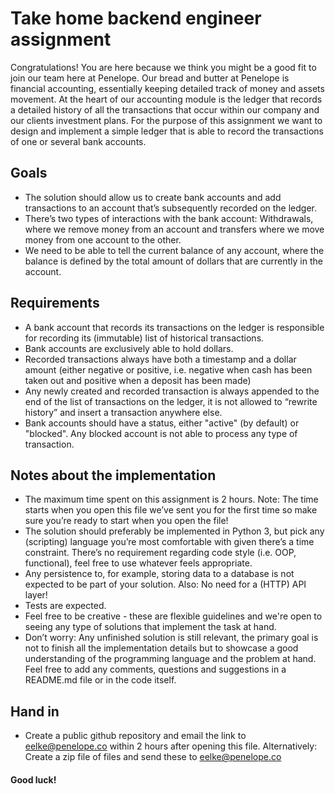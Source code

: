 # Take home backend engineer assignment

Congratulations! You are here because we think you might be a good fit to join our team here at Penelope.
Our bread and butter at Penelope is financial accounting, essentially keeping detailed track of
money and assets movement. At the heart of our accounting module is the ledger that records a
detailed history of all the transactions that occur within our company and our clients investment
plans.
For the purpose of this assignment we want to design and implement a simple ledger that is
able to record the transactions of one or several bank accounts.

## Goals

- The solution should allow us to create bank accounts and add transactions to an
  account that’s subsequently recorded on the ledger.
- There’s two types of interactions with the bank account: Withdrawals, where we remove
  money from an account and transfers where we move money from one account to the
  other.
- We need to be able to tell the current balance of any account, where the balance is
  defined by the total amount of dollars that are currently in the account.

## Requirements

- A bank account that records its transactions on the ledger is responsible for recording its
  (immutable) list of historical transactions.
- Bank accounts are exclusively able to hold dollars.
- Recorded transactions always have both a timestamp and a dollar amount (either
  negative or positive, i.e. negative when cash has been taken out and positive when a
  deposit has been made)
- Any newly created and recorded transaction is always appended to the end of the list of
  transactions on the ledger, it is not allowed to “rewrite history” and insert a transaction
  anywhere else.
- Bank accounts should have a status, either "active" (by default) or "blocked". Any
  blocked account is not able to process any type of transaction.

## Notes about the implementation

- The maximum time spent on this assignment is 2 hours. Note: The time starts when you
  open this file we’ve sent you for the first time so make sure you’re ready to start when
  you open the file!
- The solution should preferably be implemented in Python 3, but pick any (scripting)
  language you’re most comfortable with given there’s a time constraint. There’s no
  requirement regarding code style (i.e. OOP, functional), feel free to use whatever feels
  appropriate.
- Any persistence to, for example, storing data to a database is not expected to be part of
  your solution. Also: No need for a (HTTP) API layer!
- Tests are expected.
- Feel free to be creative - these are flexible guidelines and we're open to seeing any type
  of solutions that implement the task at hand.
- Don’t worry: Any unfinished solution is still relevant, the primary goal is not to finish all
  the implementation details but to showcase a good understanding of the programming
  language and the problem at hand. Feel free to add any comments, questions and
  suggestions in a README.md file or in the code itself.

## Hand in

- Create a public github repository and email the link to eelke@penelope.co within 2 hours
  after opening this file. Alternatively: Create a zip file of files and send these to
  eelke@penelope.co

#### Good luck!
